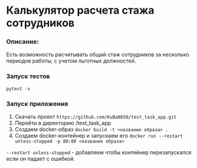 # Калькулятор расчета стажа сотрудников

 ### Описание:
Есть возможность расчитывать общий стаж сотрудников за несколько периодов работы, с учетом льготных должностей.

### Запуск тестов
```pytest -v```

### Запуск приложения
1. Скачать проект 
`https://github.com/KuBaN658/test_task_app.git`
2. Перейти в директорию /test_task_app
3. Создаем docker-образ
   `docker build -t <название образа> .`
4. Создаем docker-контейнер и запускаем его
  `docker run --restart unless-stopped -p 80:80 <название образа>`

  `--restart unless-stopped` - добавляем чтобы контейнер перезапускался если он падает с ошибкой.
